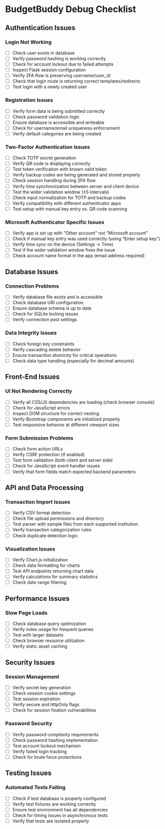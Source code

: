 # BudgetBuddy Debug Checklist

## Authentication Issues

### Login Not Working
- [ ] Check user exists in database
- [ ] Verify password hashing is working correctly
- [ ] Check for account lockout due to failed attempts
- [ ] Inspect Flask session configuration
- [ ] Verify 2FA flow is preserving username/user_id
- [ ] Check that login route is returning correct templates/redirects
- [ ] Test login with a newly created user

### Registration Issues
- [ ] Verify form data is being submitted correctly
- [ ] Check password validation logic
- [ ] Ensure database is accessible and writeable
- [ ] Check for username/email uniqueness enforcement
- [ ] Verify default categories are being created

### Two-Factor Authentication Issues
- [ ] Check TOTP secret generation
- [ ] Verify QR code is displaying correctly
- [ ] Test token verification with known valid token
- [ ] Verify backup codes are being generated and stored properly
- [ ] Check session handling during 2FA flow
- [ ] Verify time synchronization between server and client device
- [ ] Test the wider validation window (±5 intervals)
- [ ] Check input normalization for TOTP and backup codes
- [ ] Verify compatibility with different authenticator apps
- [ ] Test setup with manual key entry vs. QR code scanning

### Microsoft Authenticator Specific Issues
- [ ] Verify app is set up with "Other account" not "Microsoft account"
- [ ] Check if manual key entry was used correctly (using "Enter setup key")
- [ ] Verify time sync on the device (Settings → Time)
- [ ] Test if the wider validation window fixes the issue
- [ ] Check account name format in the app (email address required)

## Database Issues

### Connection Problems
- [ ] Verify database file exists and is accessible
- [ ] Check database URI configuration
- [ ] Ensure database schema is up to date
- [ ] Check for SQLite locking issues
- [ ] Verify connection pool settings

### Data Integrity Issues
- [ ] Check foreign key constraints
- [ ] Verify cascading delete behavior
- [ ] Ensure transaction atomicity for critical operations
- [ ] Check data type handling (especially for decimal amounts)

## Front-End Issues

### UI Not Rendering Correctly
- [ ] Verify all CSS/JS dependencies are loading (check browser console)
- [ ] Check for JavaScript errors
- [ ] Inspect DOM structure for correct nesting
- [ ] Verify Bootstrap components are initialized properly
- [ ] Test responsive behavior at different viewport sizes

### Form Submission Problems
- [ ] Check form action URLs
- [ ] Verify CSRF protection (if enabled)
- [ ] Test form validation (both client and server side)
- [ ] Check for JavaScript event handler issues
- [ ] Verify that form fields match expected backend parameters

## API and Data Processing

### Transaction Import Issues
- [ ] Verify CSV format detection
- [ ] Check file upload permissions and directory
- [ ] Test parser with sample files from each supported institution
- [ ] Verify transaction categorization rules
- [ ] Check duplicate detection logic

### Visualization Issues
- [ ] Verify Chart.js initialization
- [ ] Check data formatting for charts
- [ ] Test API endpoints returning chart data
- [ ] Verify calculations for summary statistics
- [ ] Check date range filtering

## Performance Issues

### Slow Page Loads
- [ ] Check database query optimization
- [ ] Verify index usage for frequent queries
- [ ] Test with larger datasets
- [ ] Check browser resource utilization
- [ ] Verify static asset caching

## Security Issues

### Session Management
- [ ] Verify secret key generation
- [ ] Check session cookie settings
- [ ] Test session expiration
- [ ] Verify secure and httpOnly flags
- [ ] Check for session fixation vulnerabilities

### Password Security
- [ ] Verify password complexity requirements
- [ ] Check password hashing implementation
- [ ] Test account lockout mechanism
- [ ] Verify failed login tracking
- [ ] Check for brute force protections

## Testing Issues

### Automated Tests Failing
- [ ] Check if test database is properly configured
- [ ] Verify test fixtures are working correctly
- [ ] Ensure test environment has all dependencies
- [ ] Check for timing issues in asynchronous tests
- [ ] Verify that tests are isolated properly 